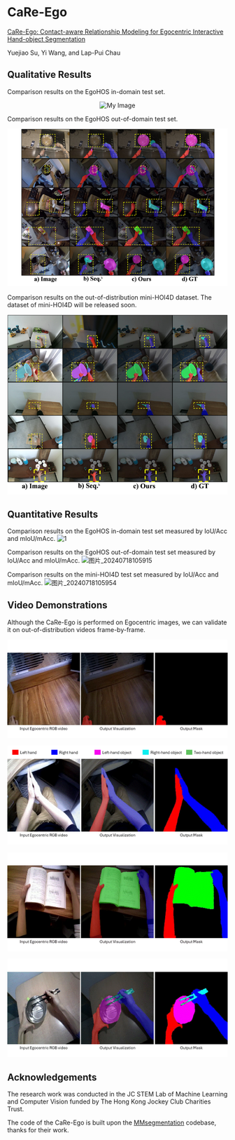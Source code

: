 # CaRe-Ego
[CaRe-Ego: Contact-aware Relationship Modeling for Egocentric Interactive Hand-object Segmentation]()

Yuejiao Su, Yi Wang, and Lap-Pui Chau

## Qualitative Results
Comparison results on the EgoHOS in-domain test set.
<div align="center">
    <img src="https://github.com/yuggiehk/CaRe-Ego/blob/main/imgs/1.png" alt="My Image" />
</div>

Comparison results on the EgoHOS out-of-domain test set.
<div align="center">
    <img src="https://github.com/yuggiehk/CaRe-Ego/blob/main/imgs/2.png" alt="My Image" />
</div>

Comparison results on the out-of-distribution mini-HOI4D dataset. The dataset of mini-HOI4D will be released soon.
<div align="center">
    <img src="https://github.com/yuggiehk/CaRe-Ego/blob/main/imgs/3.png" alt="My Image" />
</div>

## Quantitative Results
Comparison results on the EgoHOS in-domain test set measured by IoU/Acc and mIoU/mAcc. 
![1](https://github.com/user-attachments/assets/ff38b294-11af-4046-991c-91110f5b406a)

Comparison results on the EgoHOS out-of-domain test set measured by IoU/Acc and mIoU/mAcc. 
![图片_20240718105915](https://github.com/user-attachments/assets/e05bf7e3-5f61-49d4-b4ce-a2038e265d6b)

Comparison results on the mini-HOI4D test set measured by IoU/Acc and mIoU/mAcc. 
![图片_20240718105954](https://github.com/user-attachments/assets/d831c34b-568c-435e-9f1b-7264f13b35a2)

## Video Demonstrations
Although the CaRe-Ego is performed on Egocentric images, we can validate it on out-of-distribution videos frame-by-frame.

![dynamic_video_results](https://github.com/yuggiehk/CaRe-Ego/blob/main/imgs/video1.gif)

![2](https://github.com/yuggiehk/CaRe-Ego/blob/main/imgs/video2.gif)

![3](https://github.com/yuggiehk/CaRe-Ego/blob/main/imgs/video3.gif)

![4](https://github.com/yuggiehk/CaRe-Ego/blob/main/imgs/video4.gif)


## Acknowledgements
The research work was conducted in the JC STEM Lab of Machine Learning and Computer Vision funded by The Hong Kong Jockey Club Charities Trust.

The code of the CaRe-Ego is built upon the [MMsegmentation](https://github.com/open-mmlab/mmsegmentation) codebase, thanks for their work.








